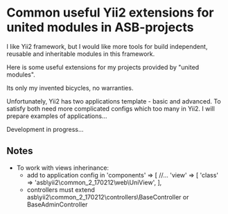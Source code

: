 
Common useful Yii2 extensions for united modules in ASB-projects
================================================================

I like Yii2 framework, but I would like more tools
for build independent, reusable and inheritable modules in this framework.

Here is some useful extensions for my projects provided by "united modules".

Its only my invented bicycles, no warranties.

Unfortunately, Yii2 has two applications template - basic and advanced.
To satisfy both need more complicated configs which too many in Yii2.
I will prepare examples of applications...

Development in progress...

Notes
-----
* To work with views inherinance:
  - add to application config in 'components' => [ //...
      'view' => [
          'class' => 'asb\yii2\common_2_170212\web\UniView',
      ],
  - controllers must extend asb\yii2\common_2_170212\controllers\BaseController or BaseAdminController

